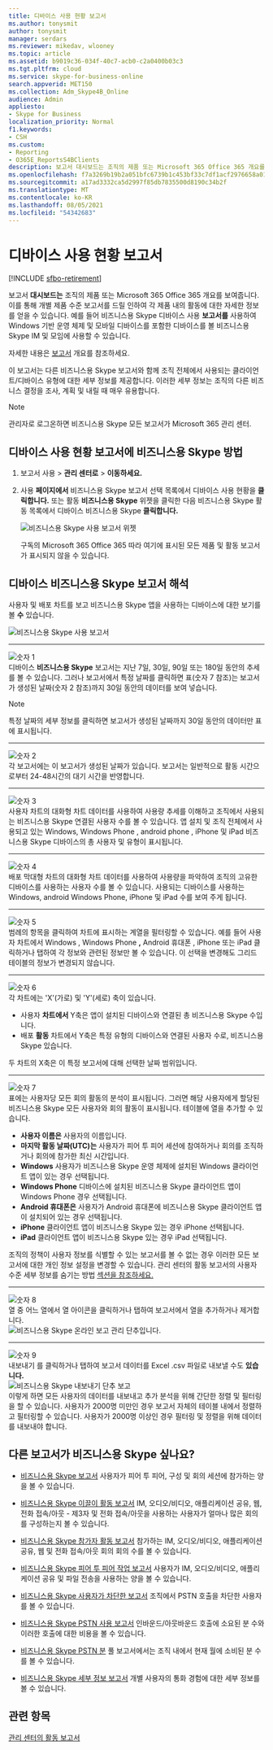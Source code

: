 ```yaml
---
title: 디바이스 사용 현황 보고서
ms.author: tonysmit
author: tonysmit
manager: serdars
ms.reviewer: mikedav, wlooney
ms.topic: article
ms.assetid: b9019c36-034f-40c7-acb0-c2a0400b03c3
ms.tgt.pltfrm: cloud
ms.service: skype-for-business-online
search.appverid: MET150
ms.collection: Adm_Skype4B_Online
audience: Admin
appliesto:
- Skype for Business
localization_priority: Normal
f1.keywords:
- CSH
ms.custom:
- Reporting
- O365E_ReportsS4BClients
description: 보고서 대시보드는 조직의 제품 또는 Microsoft 365 Office 365 개요를 보여줍니다. 이를 통해 개별 제품 수준 보고서를 드릴 인하여 각 제품 내의 활동에 대한 자세한 정보를 얻을 수 있습니다. 예를 들어 비즈니스용 Skype 디바이스 사용 보고서를 사용하여 Windows 앱이 설치되어 있으며 IM 및 모임에 비즈니스용 Skype 디바이스를 볼 수 있습니다. 자세한 내용은 관리 센터에서 활동 보고서를 확인하세요.
ms.openlocfilehash: f7a3269b19b2a051bfc6739b1c453bf33c7df1acf2976658a019e75c772d9223
ms.sourcegitcommit: a17ad3332ca5d2997f85db7835500d8190c34b2f
ms.translationtype: MT
ms.contentlocale: ko-KR
ms.lasthandoff: 08/05/2021
ms.locfileid: "54342683"
---
```

# <a name="device-usage-report"></a>디바이스 사용 현황 보고서

[!INCLUDE [sfbo-retirement](../../Hub/includes/sfbo-retirement.md)]

보고서 **대시보드는** 조직의 제품 또는 Microsoft 365 Office 365 개요를 보여줍니다. 이를 통해 개별 제품 수준 보고서를 드릴 인하여 각 제품 내의 활동에 대한 자세한 정보를 얻을 수 있습니다. 예를 들어 비즈니스용 Skype 디바이스 사용 **보고서를** 사용하여 Windows 기반 운영 체제 및 모바일 디바이스를 포함한 디바이스를 볼 비즈니스용 Skype IM 및 모임에 사용할 수 있습니다. 

자세한 내용은 [보고서](https://support.office.com/article/0d6dfb17-8582-4172-a9a9-aed798150263) 개요를 참조하세요.
  
이 보고서는 다른 비즈니스용 Skype 보고서와 함께 조직 전체에서 사용되는 클라이언트/디바이스 유형에 대한 세부 정보를 제공합니다. 이러한 세부 정보는 조직의 다른 비즈니스 결정을 조사, 계획 및 내릴 때 매우 유용합니다.
  
> [!NOTE]
> 관리자로 로그온하면 비즈니스용 Skype 모든 보고서가 Microsoft 365 관리 센터. 
  
## <a name="how-to-get-to-the-skype-for-business-device-usage-report"></a>디바이스 사용 현황 보고서에 비즈니스용 Skype 방법

1. 보고서 사용 > **관리 센터로**  >  **이동하세요.**
    
2. 사용 **페이지에서** 비즈니스용 Skype  보고서 선택 목록에서 디바이스 사용 현황을 **클릭합니다.** 또는 활동 **비즈니스용 Skype** 위젯을 클릭한 다음  비즈니스용 Skype 활동 목록에서 디바이스 비즈니스용 Skype **클릭합니다.**
    
     ![비즈니스용 Skype 사용 보고서 위젯](../images/13e7a51c-f680-4164-9a18-67de10fceb7f.png)
  
    구독의 Microsoft 365 Office 365 따라 여기에 표시된 모든 제품 및 활동 보고서가 표시되지 않을 수 있습니다.
    
## <a name="interpret-the-skype-for-business-device-usage-report"></a>디바이스 비즈니스용 Skype 보고서 해석

사용자 및 배포 차트를 보고 비즈니스용 Skype 앱을 사용하는 디바이스에 대한  보기를 볼 **수** 있습니다.
  
![비즈니스용 Skype 사용 보고서](../images/a1350924-37f8-4ae3-8603-bdde8c694203.png)
  
***
![숫자 1](../images/sfbcallout1.png)<br/>디바이스 **비즈니스용 Skype** 보고서는 지난 7일, 30일, 90일 또는 180일 동안의 추세를 볼 수 있습니다. 그러나 보고서에서 특정 날짜를 클릭하면 표(숫자 7 참조)는 보고서가 생성된 날짜(숫자 2 참조)까지 30일 동안의 데이터를 보여 넣습니다.

> [!NOTE]
> 특정 날짜의 세부 정보를 클릭하면 보고서가 생성된 날짜까지 30일 동안의 데이터만 표에 표시됩니다.
    
***
![숫자 2](../images/sfbcallout2.png)<br/>
각 보고서에는 이 보고서가 생성된 날짜가 있습니다. 보고서는 일반적으로 활동 시간으로부터 24-48시간의 대기 시간을 반영합니다. 
***
![숫자 3](../images/sfbcallout3.png)<br/>사용자 차트의 대화형  차트 데이터를 사용하여 사용량 추세를 이해하고 조직에서 사용되는 비즈니스용 Skype 연결된 사용자 수를 볼 수 있습니다. 앱 설치 및 조직 전체에서 사용되고 있는 Windows, Windows Phone , android phone , iPhone  및 iPad 비즈니스용 Skype 디바이스의 총 사용자 및 유형이 표시됩니다.  
***
![숫자 4](../images/sfbcallout4.png)<br/>배포 막대형 차트의  대화형 차트 데이터를 사용하여 사용량을 파악하여 조직의 고유한 디바이스를 사용하는 사용자 수를 볼 수 있습니다. 사용되는 디바이스를 사용하는 Windows, android Windows Phone, iPhone 및 iPad 수를 보여  주게 됩니다.   
***
![숫자 5](../images/sfbcallout5.png)<br/>범례의 항목을 클릭하여 차트에 표시하는 계열을 필터링할 수 있습니다. 예를 들어 사용자  차트에서 Windows , Windows Phone **,** Android 휴대폰 , iPhone 또는 iPad  클릭하거나 탭하여 각 정보와 관련된 정보만 볼 수 있습니다.  이 선택을 변경해도 그리드 테이블의 정보가 변경되지 않습니다. 
***
![숫자 6](../images/sfbcallout6.png)<br/>각 차트에는 'X'(가로) 및 'Y'(세로) 축이 있습니다.
*    사용자 **차트에서** Y축은 앱이 설치된 디바이스와 연결된 총 비즈니스용 Skype 수입니다.
*    배포 **활동** 차트에서 Y축은 특정 유형의 디바이스와 연결된 사용자 수로, 비즈니스용 Skype 있습니다. 

두 차트의 X축은 이 특정 보고서에 대해 선택한 날짜 범위입니다.
***
![숫자 7](../images/sfbcallout7.png)<br/>표에는 사용자당 모든 회의 활동의 분석이 표시됩니다. 그러면 해당 사용자에게 할당된 비즈니스용 Skype 모든 사용자와 회의 활동이 표시됩니다. 테이블에 열을 추가할 수 있습니다.
*    **사용자 이름은** 사용자의 이름입니다. 
*    **마지막 활동 날짜(UTC)는** 사용자가 피어 투 피어 세션에 참여하거나 회의를 조직하거나 회의에 참가한 최신 시간입니다.
*    **Windows** 사용자가 비즈니스용 Skype 운영 체제에 설치된 Windows 클라이언트 앱이 있는 경우 선택됩니다. 
*    **Windows Phone** 디바이스에 설치된 비즈니스용 Skype 클라이언트 앱이 Windows Phone 경우 선택됩니다.
*    **Android 휴대폰은** 사용자가 Android 휴대폰에 비즈니스용 Skype 클라이언트 앱이 설치되어 있는 경우 선택됩니다.
*    **iPhone** 클라이언트 앱이 비즈니스용 Skype 있는 경우 iPhone 선택됩니다. 
*    **iPad** 클라이언트 앱이 비즈니스용 Skype 있는 경우 iPad 선택됩니다. 

조직의 정책이 사용자 정보를 식별할 수 있는 보고서를 볼 수 없는 경우 이러한 모든 보고서에 대한 개인 정보 설정을 변경할 수 있습니다. 관리 센터의 활동 보고서의 사용자 수준 세부 정보를 숨기는 방법 [섹션을 참조하세요.](https://support.office.com/article/0d6dfb17-8582-4172-a9a9-aed798150263)  
***
![숫자 8](../images/sfbcallout8.png)<br/>열 중  어느 열에서 열 아이콘을 클릭하거나 탭하여 보고서에서 열을 추가하거나 제거합니다.           <br/> ![비즈니스용 Skype 온라인 보고 관리 단추입니다.](../images/4c8f5387-cebb-4d6c-b7d3-05c954a2c234.png)
***
![숫자 9](../images/sfbcallout9.png)<br/>내보내기 를 클릭하거나 탭하여 보고서 데이터를 Excel .csv 파일로 내보낼 수도 **있습니다.**           <br/> ![비즈니스용 Skype 내보내기 단추 보고](../images/de7e2ab7-d70c-422f-a0ec-178b10f7dd51.png)<br/>이렇게 하면 모든 사용자의 데이터를 내보내고 추가 분석을 위해 간단한 정렬 및 필터링을 할 수 있습니다. 사용자가 2000명 미만인 경우 보고서 자체의 테이블 내에서 정렬하고 필터링할 수 있습니다. 사용자가 2000명 이상인 경우 필터링 및 정렬을 위해 데이터를 내보내야 합니다. 
   
## <a name="want-to-see-other-skype-for-business-reports"></a>다른 보고서가 비즈니스용 Skype 싶나요?

- [비즈니스용 Skype 보고서](activity-report.md) 사용자가 피어 투 피어, 구성 및 회의 세션에 참가하는 양을 볼 수 있습니다.
    
- [비즈니스용 Skype 이끌이 활동 보고서](conference-organizer-activity-report.md) IM, 오디오/비디오, 애플리케이션 공유, 웹, 전화 접속/아웃 - 제3자 및 전화 접속/아웃을 사용하는 사용자가 얼마나 많은 회의를 구성하는지 볼 수 있습니다.
    
- [비즈니스용 Skype 참가자 활동 보고서](conference-participant-activity-report.md) 참가하는 IM, 오디오/비디오, 애플리케이션 공유, 웹 및 전화 접속/아웃 회의 회의 수를 볼 수 있습니다.
    
- [비즈니스용 Skype 피어 투 피어 작업 보고서](peer-to-peer-activity-report.md) 사용자가 IM, 오디오/비디오, 애플리케이션 공유 및 파일 전송을 사용하는 양을 볼 수 있습니다.
    
- [비즈니스용 Skype 사용자가 차단한 보고서](users-blocked-report.md) 조직에서 PSTN 호출을 차단한 사용자를 볼 수 있습니다.
    
- [비즈니스용 Skype PSTN 사용 보고서](pstn-usage-report.md) 인바운드/아웃바운드 호출에 소요된 분 수와 이러한 호출에 대한 비용을 볼 수 있습니다.

- [비즈니스용 Skype PSTN 분](pstn-minute-pools-report.md) 풀 보고서에서는 조직 내에서 현재 월에 소비된 분 수를 볼 수 있습니다.

- [비즈니스용 Skype 세부 정보 보고서](session-details-report.md) 개별 사용자의 통화 경험에 대한 세부 정보를 볼 수 있습니다.
    
## <a name="related-topics"></a>관련 항목
[관리 센터의 활동 보고서](https://support.office.com/article/0d6dfb17-8582-4172-a9a9-aed798150263)

  
 
